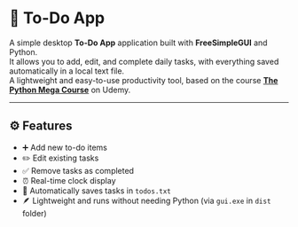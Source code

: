 # 📝 To-Do App

A simple desktop **To-Do App** application built with **FreeSimpleGUI** and Python.  
It allows you to add, edit, and complete daily tasks, with everything saved automatically in a local text file.  
A lightweight and easy-to-use productivity tool, based on the course **[The Python Mega Course](https://www.udemy.com/course/the-python-mega-course)** on Udemy.

---

## ⚙️ Features
- ➕ Add new to-do items  
- ✏️ Edit existing tasks  
- ✅ Remove tasks as completed  
- ⏰ Real-time clock display  
- 💾 Automatically saves tasks in `todos.txt`  
- 🪶 Lightweight and runs without needing Python (via `gui.exe` in `dist` folder)